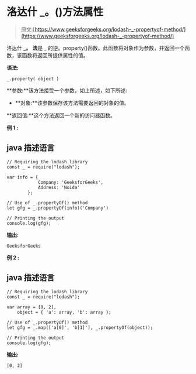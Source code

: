 # 洛达什 _。()方法属性

> 原文:[https://www.geeksforgeeks.org/lodash-_-propertyof-method/](https://www.geeksforgeeks.org/lodash-_-propertyof-method/)

洛达什 **_。** **法**是 _ 的逆。property()函数。此函数将对象作为参数，并返回一个函数，该函数将返回所提供属性的值。

**语法:**

```
_.property( object )
```

**参数:**该方法接受一个参数，如上所述，如下所述:

*   **对象:**该参数保存该方法需要返回的对象的值。

**返回值:**这个方法返回一个新的访问器函数。

**例 1 :**

## java 描述语言

```
// Requiring the lodash library  
const _ = require("lodash");            

var info = { 
            Company: 'GeeksforGeeks', 
            Address: 'Noida'
        }; 

// Use of _.propertyOf() method         
let gfg = _.propertyOf(info)('Company')

// Printing the output  
console.log(gfg);
```

**输出:**

```
GeeksforGeeks

```

**例 2 :**

## java 描述语言

```
// Requiring the lodash library  
const _ = require("lodash");            

var array = [0, 2],
    object = { 'a': array, 'b': array };

// Use of _.propertyOf() method         
let gfg = _.map(['a[0]', 'b[1]'], _.propertyOf(object)); 

// Printing the output  
console.log(gfg);
```

**输出:**

```
[0, 2]

```